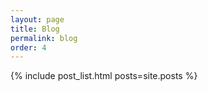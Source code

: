 ```yaml
---
layout: page
title: Blog
permalink: blog
order: 4
---
```


{% include post_list.html posts=site.posts %}
